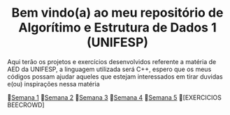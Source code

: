 <h1 align="center"> Bem vindo(a) ao meu repositório de Algorítimo e Estrutura de Dados 1 (UNIFESP)</h1>
Aqui terão os projetos e exercícios desenvolvidos referente a matéria de AED da UNIFESP, a linguagem utilizada será C++, espero que os meus códigos possam ajudar aqueles que estejam interessados em tirar duvidas e(ou) inspirações nessa matéria


📁[Semana 1](https://github.com/Castelanii/AED/tree/main/Semana1%20(aquecimento))
📁[Semana 2](https://github.com/Castelanii/AED/tree/main/Semana2)
📁[Semana 3](https://github.com/Castelanii/AED/tree/main/Semana%203)
📁[Semana 4](https://github.com/Castelanii/AED/tree/main/Semana%204)
📁[Semana 5](https://github.com/Castelanii/AED/tree/main/Semana%205)
📁[EXERCICIOS BEECROWD]

